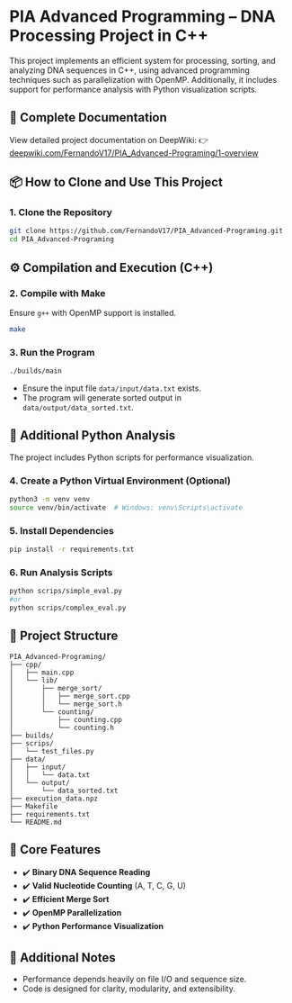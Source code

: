 
# PIA Advanced Programming – DNA Processing Project in C++

This project implements an efficient system for processing, sorting, and analyzing DNA sequences in C++, using advanced programming techniques such as parallelization with OpenMP. Additionally, it includes support for performance analysis with Python visualization scripts.

## 📘 Complete Documentation

View detailed project documentation on DeepWiki:
👉 [deepwiki.com/FernandoV17/PIA_Advanced-Programing/1-overview](https://deepwiki.com/FernandoV17/PIA_Advanced-Programing/1-overview)

## 📦 How to Clone and Use This Project

### 1. Clone the Repository
```bash
git clone https://github.com/FernandoV17/PIA_Advanced-Programing.git
cd PIA_Advanced-Programing
```

## ⚙️ Compilation and Execution (C++)

### 2. Compile with Make
Ensure `g++` with OpenMP support is installed.
```bash
make
```

### 3. Run the Program
```bash
./builds/main
```
- Ensure the input file `data/input/data.txt` exists.
- The program will generate sorted output in `data/output/data_sorted.txt`.

## 🐍 Additional Python Analysis

The project includes Python scripts for performance visualization.

### 4. Create a Python Virtual Environment (Optional)
```bash
python3 -m venv venv
source venv/bin/activate  # Windows: venv\Scripts\activate
```

### 5. Install Dependencies
```bash
pip install -r requirements.txt
```

### 6. Run Analysis Scripts
```bash
python scrips/simple_eval.py
#or
python scrips/complex_eval.py
```

## 📂 Project Structure
```
PIA_Advanced-Programing/
├── cpp/
│   ├── main.cpp
│   └── lib/
│       ├── merge_sort/
│       │   ├── merge_sort.cpp
│       │   └── merge_sort.h
│       └── counting/
│           ├── counting.cpp
│           └── counting.h
├── builds/
├── scrips/
│   └── test_files.py
├── data/
│   ├── input/
│   │   └── data.txt
│   └── output/
│       └── data_sorted.txt
├── execution_data.npz
├── Makefile
├── requirements.txt
└── README.md
```

## 🧪 Core Features
- ✔️ **Binary DNA Sequence Reading**
- ✔️ **Valid Nucleotide Counting** (A, T, C, G, U)
- ✔️ **Efficient Merge Sort**
- ✔️ **OpenMP Parallelization**
- ✔️ **Python Performance Visualization**

## 📌 Additional Notes
- Performance depends heavily on file I/O and sequence size.
- Code is designed for clarity, modularity, and extensibility.
